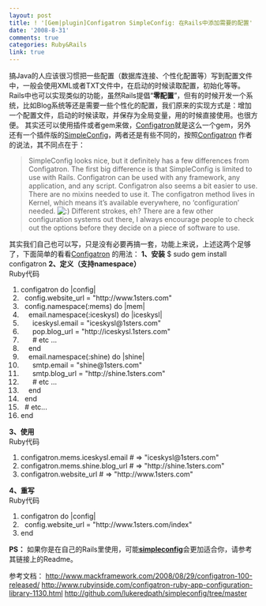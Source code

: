 ```yaml
---
layout: post
title: ! '[Gem|plugin]Configatron SimpleConfig: 在Rails中添加需要的配置'
date: '2008-8-31'
comments: true
categories: Ruby&Rails
link: true
---
```

搞Java的人应该很习惯把一些配置（数据库连接、个性化配置等）写到配置文件中，一般会使用XML或者TXT文件中，在启动的时候读取配置，初始化等等。
Rails中也可以实现类似的功能，虽然Rails提倡“<strong>零配置</strong>”，但有的时候开发一个系统，比如Blog系统等还是需要一些个性化的配置，我们原来的实现方式是：增加一个配置文件，启动的时候读取，并保存为全局变量，用的时候直接使用。也很方便。
其实还可以使用插件或者gem来做，<a href="http://www.rubyinside.com/configatron-ruby-app-configuration-library-1130.html">Configatron</a>就是这么一个gem，另外还有一个插件版的<a href="http://github.com/lukeredpath/simpleconfig/tree/master">SimpleConfig</a>，两者还是有些不同的，按照<a href="http://www.rubyinside.com/configatron-ruby-app-configuration-library-1130.html">Configatron</a> 作者的说法，其不同点在于：
<blockquote>SimpleConfig looks nice, but it definitely has a few differences from Configatron. The first big difference is that SimpleConfig is limited to use with Rails. Configatron can be used with any framework, any application, and any script. Configatron also seems a bit easier to use. There are no mixins needed to use it. The configatron method lives in Kernel, which means it’s available everywhere, no ‘configuration’ needed. <img class="wp-smiley" src="http://www.mackframework.com/wp-includes/images/smilies/icon_smile.gif" alt=":)" /> Different strokes, eh? There are a few other configuration systems out there, I always encourage people to check out the options before they decide on a piece of software to use.</blockquote>
其实我们自己也可以写，只是没有必要再搞一套，功能上来说，上述这两个足够了，下面简单的看看<a href="http://www.rubyinside.com/configatron-ruby-app-configuration-library-1130.html">Configatron</a> 的用法：
<strong>1、安装</strong>
$ sudo gem install configatron
<strong>2、定义（支持namespace）</strong>
<div class="codeText">
<div class="codeHead">Ruby代码</div>
<ol class="dp-rb" start="1">
	<li class="alt"><span><span>configatron </span><span class="keyword">do</span><span> |config|  </span></span></li>
	<li><span>  config.website_url = <span class="string">"http://www.1sters.com"</span><span>  </span></span></li>
	<li class="alt"><span>  config.namespace(<span class="symbol">:mems</span><span>) </span><span class="keyword">do</span><span> |mem|  </span></span></li>
	<li><span>    email.namespace(<span class="symbol">:iceskysl</span><span>) </span><span class="keyword">do</span><span> |iceskysl|  </span></span></li>
	<li class="alt"><span>      iceskysl.email = <span class="string">"iceskysl@1sters.com"</span><span>  </span></span></li>
	<li><span>      pop.blog_url = <span class="string">"http://iceskysl.1sters.com"</span><span>  </span></span></li>
	<li class="alt"><span>      <span class="comment"># etc ...</span><span>  </span></span></li>
	<li><span>    <span class="keyword">end</span><span>  </span></span></li>
	<li class="alt"><span>    email.namespace(<span class="symbol">:shine</span><span>) </span><span class="keyword">do</span><span> |shine|  </span></span></li>
	<li><span>      smtp.email = <span class="string">"shine@1sters.com"</span><span>  </span></span></li>
	<li class="alt"><span>      smtp.blog_url = <span class="string">"http://shine.1sters.com"</span><span>  </span></span></li>
	<li><span>      <span class="comment"># etc ...</span><span>  </span></span></li>
	<li class="alt"><span>    <span class="keyword">end</span><span>  </span></span></li>
	<li><span>  <span class="keyword">end</span><span>  </span></span></li>
	<li class="alt"><span>  <span class="comment"># etc...</span><span>  </span></span></li>
	<li><span><span class="keyword">end</span><span>  </span></span></li>
</ol>
</div>
<strong>3、使用</strong>
<div class="codeText">
<div class="codeHead">Ruby代码</div>
<ol class="dp-rb" start="1">
	<li class="alt"><span><span>configatron.mems.iceskysl.email </span><span class="comment"># =&gt; "iceskysl@1sters.com"</span><span>  </span></span></li>
	<li><span>configatron.mems.shine.blog_url <span class="comment"># =&gt; "http://shine.1sters.com"</span><span>  </span></span></li>
	<li class="alt"><span>configatron.website_url <span class="comment"># =&gt; "http://www.1sters.com"</span><span>  </span></span></li>
</ol>
</div>
<strong>4、重写</strong>
<div class="codeText">
<div class="codeHead">Ruby代码</div>
<ol class="dp-rb" start="1">
	<li class="alt"><span><span>configatron </span><span class="keyword">do</span><span> |config|  </span></span></li>
	<li><span>  config.website_url = <span class="string">"http://www.1sters.com/index"</span><span>  </span></span></li>
	<li class="alt"><span><span class="keyword">end</span><span>  </span></span></li>
</ol>
</div>
<strong>PS：</strong>
如果你是在自己的Rails里使用，可能<strong><a href="http://github.com/lukeredpath/simpleconfig/tree">simpleconfig</a></strong>会更加适合你，请参考其链接上的Readme。<strong></strong>

参考文档：
http://www.mackframework.com/2008/08/29/configatron-100-released/
http://www.rubyinside.com/configatron-ruby-app-configuration-library-1130.html
http://github.com/lukeredpath/simpleconfig/tree/master
